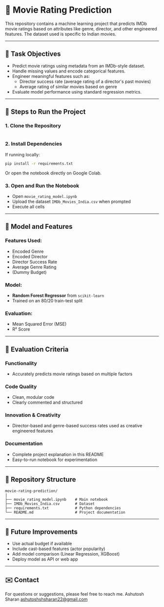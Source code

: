 # 🎥 Movie Rating Prediction

This repository contains a machine learning project that predicts IMDb movie ratings based on attributes like genre, director, and other engineered features. The dataset used is specific to Indian movies.

---

## 📖 Task Objectives

- Predict movie ratings using metadata from an IMDb-style dataset.
- Handle missing values and encode categorical features.
- Engineer meaningful features such as:
  - Director success rate (average rating of a director's past movies)
  - Average rating of similar movies based on genre
- Evaluate model performance using standard regression metrics.

---

## 🔄 Steps to Run the Project

### 1. Clone the Repository
```bash

```

### 2. Install Dependencies
If running locally:
```bash
pip install -r requirements.txt
```

Or open the notebook directly on Google Colab.

### 3. Open and Run the Notebook
- Open `movie_rating_model.ipynb`
- Upload the dataset `IMDb_Movies_India.csv` when prompted
- Execute all cells

---

## 🎯 Model and Features

### Features Used:
- Encoded Genre
- Encoded Director
- Director Success Rate
- Average Genre Rating
- (Dummy Budget)

### Model:
- **Random Forest Regressor** from `scikit-learn`
- Trained on an 80/20 train-test split

### Evaluation:
- Mean Squared Error (MSE)
- R² Score

---

## 🌟 Evaluation Criteria

### Functionality
- Accurately predicts movie ratings based on multiple factors

### Code Quality
- Clean, modular code
- Clearly commented and structured

### Innovation & Creativity
- Director-based and genre-based success rates used as creative engineered features

### Documentation
- Complete project explanation in this README
- Easy-to-run notebook for experimentation

---

## 📁 Repository Structure
```
movie-rating-prediction/
|
├── movie_rating_model.ipynb    # Main notebook
├── IMDb_Movies_India.csv       # Dataset
├── requirements.txt            # Python dependencies
└── README.md                   # Project documentation
```

---

## 🚀 Future Improvements
- Use actual budget if available
- Include cast-based features (actor popularity)
- Add model comparison (Linear Regression, XGBoost)
- Deploy model as API or web app

---

## ✉️ Contact
For questions or suggestions, please feel free to reach me.
Ashutosh Sharan
ashutoshshsharan22@gmail.com



